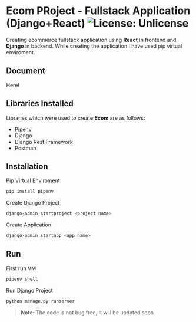 # Ecom PRoject - Fullstack Application (Django+React)  <img src="https://img.shields.io/badge/license-Unlicense-blue.svg" alt="License: Unlicense">

Creating ecommerce fullstack application using **React** in frontend and **Django** in backend. While creating the application I have used pip virtual enviroment. 

## Document
Here!
## Libraries Installed
Libraries which were used to create **Ecom** are as follows:
- Pipenv
- Django
- Django Rest Framework
- Postman

## Installation
Pip Virtual Enviroment
```bash
pip install pipenv
```
Create Django Project
```bash
django-admin startproject <project name>
```
Create Application
```bash
django-admin startapp <app name>
```
## Run
First run VM
```bash
pipenv shell
```
Run Django Project
```bash
python manage.py runserver
```

> **Note:** The code is not bug free, It will be updated soon

